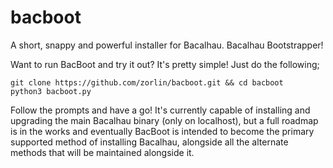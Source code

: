 # bacboot
A short, snappy and powerful installer for Bacalhau. Bacalhau Bootstrapper!

Want to run BacBoot and try it out? It's pretty simple! Just do the following;

```
git clone https://github.com/zorlin/bacboot.git && cd bacboot
python3 bacboot.py
```

Follow the prompts and have a go! It's currently capable of installing and upgrading the main Bacalhau binary (only on localhost), but a full roadmap is in the works and eventually BacBoot is intended to become the primary supported method of installing Bacalhau, alongside all the alternate methods that will be maintained alongside it.
